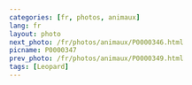 ```yaml
---
categories: [fr, photos, animaux]
lang: fr
layout: photo
next_photo: /fr/photos/animaux/P0000346.html
picname: P0000347
prev_photo: /fr/photos/animaux/P0000349.html
tags: [Leopard]
---
```

